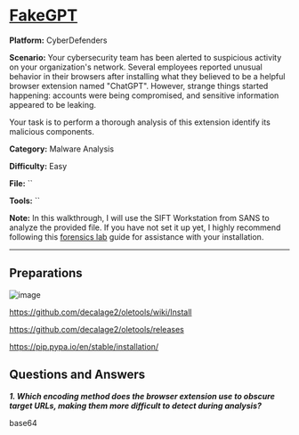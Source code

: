# <a href="https://cyberdefenders.org/blueteam-ctf-challenges/fakegpt/">FakeGPT</a>

**Platform:** CyberDefenders

**Scenario:** Your cybersecurity team has been alerted to suspicious activity on your organization's network. Several employees reported unusual behavior in their browsers after installing what they believed to be a helpful browser extension named "ChatGPT". However, strange things started happening: accounts were being compromised, and sensitive information appeared to be leaking.

Your task is to perform a thorough analysis of this extension identify its malicious components.

**Category:** Malware Analysis

**Difficulty:** Easy

**File:** ``

**Tools:** ``

**Note:** In this walkthrough, I will use the SIFT Workstation from SANS to analyze the provided file. If you have not set it up yet, I highly recommend following this [forensics lab](https://github.com/mmhgwyjs/forensics-lab/blob/main/README.md) guide for assistance with your installation.

---

## **Preparations**

![image](https://github.com/user-attachments/assets/28e317c3-b59a-4edd-9378-e1ac3753b56a)

https://github.com/decalage2/oletools/wiki/Install

https://github.com/decalage2/oletools/releases

https://pip.pypa.io/en/stable/installation/

## **Questions and Answers**

***1. Which encoding method does the browser extension use to obscure target URLs, making them more difficult to detect during analysis?***

base64

